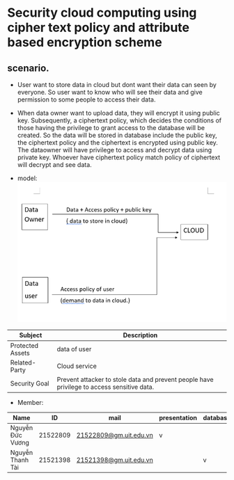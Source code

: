 # Security cloud computing using cipher text policy and attribute based encryption scheme
## scenario.
- User want to store data in cloud but dont want their data can seen by everyone. So user want to know who will see their data and give permission to some people to access their data.

- When data owner want to upload data, they will encrypt it using public key. Subsequently, a ciphertext policy, which decides the conditions of those having the privilege to grant access to the database will be created. So the data will be stored in database include the public key, the ciphertext policy and the ciphertext is encrypted using public key. The dataowner will have privilege to access and decrypt data using private key. Whoever have ciphertext policy match policy of ciphertext will decrypt and see data.
- model:
![model_system](https://github.com/superKool/CP-ABE/blob/main/systemModel.png)


Subject  | Description  
--- | ---
Protected Assets  | data of user
Related-Party | Cloud service
Security Goal | Prevent attacker to stole data and prevent people have privilege to access sensitive data.


- Member:

Name | ID | mail | presentation |  database  | agorithm | UI
--- | --- | ---  | --- | --- | --- | ---
Nguyễn Đức Vương  | 21522809 | 21522809@gm.uit.edu.vn | v |  | v| |
Nguyễn Thanh Tài  | 21521398  | 21521398@gm.uit.edu.vn |  | v | | v|